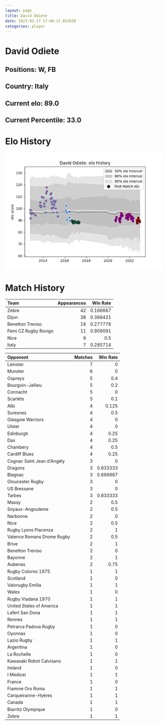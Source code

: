 ```yaml
---  
layout: page  
title: David Odiete  
date: 2023-03-17 17:40:17.653939  
categories: player  
---
```

# David Odiete

## Positions: W, FB

## Country: Italy

## Current elo: 89.0

## Current Percentile: 33.0

# Elo History


![elo history](history_DavidOdiete.png)
# Match History


| Team                 |   Appearances |   Win Rate |
|:---------------------|--------------:|-----------:|
| Zebre                |            42 |   0.166667 |
| Dijon                |            38 |   0.368421 |
| Benetton Treviso     |            18 |   0.277778 |
| Femi CZ Rugby Rovigo |            11 |   0.909091 |
| Nice                 |             9 |   0.5      |
| Italy                |             7 |   0.285714 |

| Opponent                   |   Matches |   Win Rate |
|:---------------------------|----------:|-----------:|
| Leinster                   |         7 |   0        |
| Munster                    |         6 |   0        |
| Ospreys                    |         5 |   0.4      |
| Bourgoin-Jallieu           |         5 |   0.2      |
| Connacht                   |         5 |   0        |
| Scarlets                   |         5 |   0.1      |
| Albi                       |         4 |   0.125    |
| Suresnes                   |         4 |   0.5      |
| Glasgow Warriors           |         4 |   0        |
| Ulster                     |         4 |   0        |
| Edinburgh                  |         4 |   0.25     |
| Dax                        |         4 |   0.25     |
| Chambery                   |         4 |   0.5      |
| Cardiff Blues              |         4 |   0.25     |
| Cognac Saint Jean d'Angély |         3 |   0        |
| Dragons                    |         3 |   0.833333 |
| Blagnac                    |         3 |   0.666667 |
| Gloucester Rugby           |         3 |   0        |
| US Bressane                |         3 |   0        |
| Tarbes                     |         3 |   0.833333 |
| Massy                      |         2 |   0.5      |
| Soyaux-Angouleme           |         2 |   0.5      |
| Narbonne                   |         2 |   0        |
| Nice                       |         2 |   0.5      |
| Rugby Lyons Piacenza       |         2 |   1        |
| Valence Romans Drome Rugby |         2 |   0.5      |
| Brive                      |         2 |   1        |
| Benetton Treviso           |         2 |   0        |
| Bayonne                    |         2 |   1        |
| Aubenas                    |         2 |   0.75     |
| Rugby Colorno 1975         |         1 |   1        |
| Scotland                   |         1 |   0        |
| Valorugby Emilia           |         1 |   1        |
| Wales                      |         1 |   0        |
| Rugby Viadana 1970         |         1 |   1        |
| United States of America   |         1 |   1        |
| Lafert San Dona            |         1 |   1        |
| Rennes                     |         1 |   1        |
| Petrarca Padova Rugby      |         1 |   0        |
| Oyonnax                    |         1 |   0        |
| Lazio Rugby                |         1 |   1        |
| Argentina                  |         1 |   0        |
| La Rochelle                |         1 |   0        |
| Kawasaki Robot Calvisano   |         1 |   1        |
| Ireland                    |         1 |   0        |
| I Medicei                  |         1 |   1        |
| France                     |         1 |   0        |
| Fiamme Oro Roma            |         1 |   1        |
| Carqueiranne-Hyères        |         1 |   1        |
| Canada                     |         1 |   1        |
| Biarritz Olympique         |         1 |   0        |
| Zebre                      |         1 |   1        |